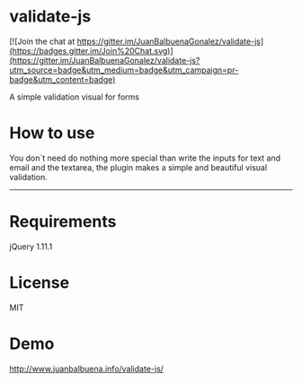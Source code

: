 validate-js
===========

[![Join the chat at https://gitter.im/JuanBalbuenaGonalez/validate-js](https://badges.gitter.im/Join%20Chat.svg)](https://gitter.im/JuanBalbuenaGonalez/validate-js?utm_source=badge&utm_medium=badge&utm_campaign=pr-badge&utm_content=badge)

A simple validation visual for forms

How to use
==========

You don´t need do nothing more special than write the inputs for text and email and the textarea, the plugin makes a simple and beautiful visual validation.

-----------------------------------------------------------

Requirements
============

jQuery 1.11.1

License
=======

MIT

Demo
====

http://www.juanbalbuena.info/validate-js/
